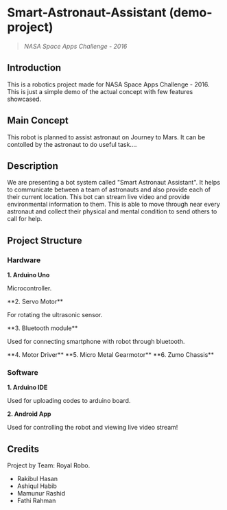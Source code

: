 # Smart-Astronaut-Assistant (demo-project)
>*NASA Space Apps Challenge - 2016*

## Introduction
This is a robotics project made for NASA Space Apps Challenge - 2016. This is just a simple demo of the actual concept with few features showcased.
## Main Concept
This robot is planned to assist astronaut on Journey to Mars. It can be contolled by the astronaut to do useful task....
## Description
We are presenting a bot system called "Smart Astronaut Assistant". It helps to communicate between a team of astronauts and also provide each of their current location. This bot can stream live video and provide environmental information to them. This is able to move through near every astronaut and collect their physical and mental condition to send others to call for help.

## Project Structure
### Hardware&nbsp;
**1. Arduino Uno**
<p> Microcontroller. </p>
**2. Servo Motor**
<br /> <p> For rotating the ultrasonic sensor. </p>
**3. Bluetooth module**
<p> Used for connecting smartphone with robot through bluetooth. </p>
**4. Motor Driver**
**5. Micro Metal Gearmotor**
**6. Zumo Chassis**

### Software
**1. Arduino IDE** 
<br /> <p> Used for uploading codes to arduino board. </p>
**2. Android App**
<p> Used for controlling the robot and viewing live video stream! </p>

## Credits
Project by Team: Royal Robo.
* Rakibul Hasan
* Ashiqul Habib
* Mamunur Rashid
* Fathi Rahman
 
